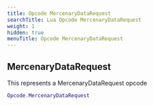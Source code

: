 ```yaml
---
title: Opcode MercenaryDataRequest
searchTitle: Lua Opcode MercenaryDataRequest
weight: 1
hidden: true
menuTitle: Opcode MercenaryDataRequest
---
```

## MercenaryDataRequest

This represents a MercenaryDataRequest opcode
```lua
Opcode.MercenaryDataRequest
```